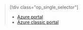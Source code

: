 > [!div class="op_single_selector"]
> * [Azure portal](../articles/storage/common/storage-monitoring-diagnosing-troubleshooting.md)
> * [Azure classic portal](../articles/storage/storage-monitoring-diagnosing-troubleshooting-classic-portal.md)
> 
> 

